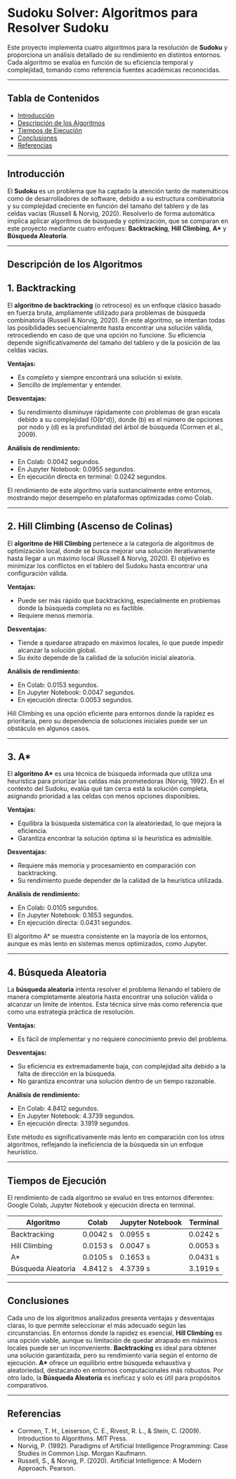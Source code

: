 # Sudoku Solver: Algoritmos para Resolver Sudoku

Este proyecto implementa cuatro algoritmos para la resolución de **Sudoku** y proporciona un análisis detallado de su rendimiento en distintos entornos. Cada algoritmo se evalúa en función de su eficiencia temporal y complejidad, tomando como referencia fuentes académicas reconocidas.

---

## **Tabla de Contenidos**
- [Introducción](#introducción)
- [Descripción de los Algoritmos](#descripción-de-los-algoritmos)
- [Tiempos de Ejecución](#tiempos-de-ejecución)
- [Conclusiones](#conclusiones)
- [Referencias](#referencias)

---

## **Introducción**

El **Sudoku** es un problema que ha captado la atención tanto de matemáticos como de desarrolladores de software, debido a su estructura combinatoria y su complejidad creciente en función del tamaño del tablero y de las celdas vacías (Russell & Norvig, 2020). Resolverlo de forma automática implica aplicar algoritmos de búsqueda y optimización, que se comparan en este proyecto mediante cuatro enfoques: **Backtracking**, **Hill Climbing**, **A\*** y **Búsqueda Aleatoria**.

---

## **Descripción de los Algoritmos**

## 1. Backtracking

El **algoritmo de backtracking** (o retroceso) es un enfoque clásico basado en fuerza bruta, ampliamente utilizado para problemas de búsqueda combinatoria (Russell & Norvig, 2020). En este algoritmo, se intentan todas las posibilidades secuencialmente hasta encontrar una solución válida, retrocediendo en caso de que una opción no funcione. Su eficiencia depende significativamente del tamaño del tablero y de la posición de las celdas vacías.

**Ventajas:**
- Es completo y siempre encontrará una solución si existe.
- Sencillo de implementar y entender.

**Desventajas:**
- Su rendimiento disminuye rápidamente con problemas de gran escala debido a su complejidad \(O(b^d)\), donde \(b\) es el número de opciones por nodo y \(d\) es la profundidad del árbol de búsqueda (Cormen et al., 2009).

**Análisis de rendimiento:**
- En Colab: 0.0042 segundos.
- En Jupyter Notebook: 0.0955 segundos.
- En ejecución directa en terminal: 0.0242 segundos.

El rendimiento de este algoritmo varía sustancialmente entre entornos, mostrando mejor desempeño en plataformas optimizadas como Colab.

---

## 2. Hill Climbing (Ascenso de Colinas)

El **algoritmo de Hill Climbing** pertenece a la categoría de algoritmos de optimización local, donde se busca mejorar una solución iterativamente hasta llegar a un máximo local (Russell & Norvig, 2020). El objetivo es minimizar los conflictos en el tablero del Sudoku hasta encontrar una configuración válida.

**Ventajas:**
- Puede ser más rápido que backtracking, especialmente en problemas donde la búsqueda completa no es factible.
- Requiere menos memoria.

**Desventajas:**
- Tiende a quedarse atrapado en máximos locales, lo que puede impedir alcanzar la solución global.
- Su éxito depende de la calidad de la solución inicial aleatoria.

**Análisis de rendimiento:**
- En Colab: 0.0153 segundos.
- En Jupyter Notebook: 0.0047 segundos.
- En ejecución directa: 0.0053 segundos.

Hill Climbing es una opción eficiente para entornos donde la rapidez es prioritaria, pero su dependencia de soluciones iniciales puede ser un obstáculo en algunos casos.

---

## 3. A*

El **algoritmo A\*** es una técnica de búsqueda informada que utiliza una heurística para priorizar las celdas más prometedoras (Norvig, 1992). En el contexto del Sudoku, evalúa qué tan cerca está la solución completa, asignando prioridad a las celdas con menos opciones disponibles.

**Ventajas:**
- Equilibra la búsqueda sistemática con la aleatoriedad, lo que mejora la eficiencia.
- Garantiza encontrar la solución óptima si la heurística es admisible.

**Desventajas:**
- Requiere más memoria y procesamiento en comparación con backtracking.
- Su rendimiento puede depender de la calidad de la heurística utilizada.

**Análisis de rendimiento:**
- En Colab: 0.0105 segundos.
- En Jupyter Notebook: 0.1653 segundos.
- En ejecución directa: 0.0431 segundos.

El algoritmo A* se muestra consistente en la mayoría de los entornos, aunque es más lento en sistemas menos optimizados, como Jupyter.

---

## 4. Búsqueda Aleatoria

La **búsqueda aleatoria** intenta resolver el problema llenando el tablero de manera completamente aleatoria hasta encontrar una solución válida o alcanzar un límite de intentos. Esta técnica sirve más como referencia que como una estrategia práctica de resolución.

**Ventajas:**
- Es fácil de implementar y no requiere conocimiento previo del problema.

**Desventajas:**
- Su eficiencia es extremadamente baja, con complejidad alta debido a la falta de dirección en la búsqueda.
- No garantiza encontrar una solución dentro de un tiempo razonable.

**Análisis de rendimiento:**
- En Colab: 4.8412 segundos.
- En Jupyter Notebook: 4.3739 segundos.
- En ejecución directa: 3.1919 segundos.

Este método es significativamente más lento en comparación con los otros algoritmos, reflejando la ineficiencia de la búsqueda sin un enfoque heurístico.

---

## **Tiempos de Ejecución**

El rendimiento de cada algoritmo se evaluó en tres entornos diferentes: Google Colab, Jupyter Notebook y ejecución directa en terminal. 

| **Algoritmo**       | **Colab**       | **Jupyter Notebook** | **Terminal**     |
|---------------------|----------------|----------------------|-----------------|
| Backtracking        | 0.0042 s       | 0.0955 s             | 0.0242 s        |
| Hill Climbing       | 0.0153 s       | 0.0047 s             | 0.0053 s        |
| A*                 | 0.0105 s       | 0.1653 s             | 0.0431 s        |
| Búsqueda Aleatoria | 4.8412 s       | 4.3739 s             | 3.1919 s        |

---

## **Conclusiones**

Cada uno de los algoritmos analizados presenta ventajas y desventajas claras, lo que permite seleccionar el más adecuado según las circunstancias. En entornos donde la rapidez es esencial, **Hill Climbing** es una opción viable, aunque su limitación de quedar atrapado en máximos locales puede ser un inconveniente. **Backtracking** es ideal para obtener una solución garantizada, pero su rendimiento varía según el entorno de ejecución. **A\*** ofrece un equilibrio entre búsqueda exhaustiva y aleatoriedad, destacando en entornos computacionales más robustos. Por otro lado, la **Búsqueda Aleatoria** es ineficaz y solo es útil para propósitos comparativos.

---

## **Referencias**
- Cormen, T. H., Leiserson, C. E., Rivest, R. L., & Stein, C. (2009). Introduction to Algorithms. MIT Press.
- Norvig, P. (1992). Paradigms of Artificial Intelligence Programming: Case Studies in Common Lisp. Morgan Kaufmann.
- Russell, S., & Norvig, P. (2020). Artificial Intelligence: A Modern Approach. Pearson.
